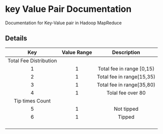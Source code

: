 # key Value Pair Documentation
Documentation for Key-Value pair in Hadoop MapReduce 

## Details
|Key  	|Value Range 	|Description|
|:-----:|:-------------:|:---------:|
|		Total Fee Distribution			|
|	1	|1				|	Total fee	in range [0,15)	|
|	2	|1				|	Total fee in range[15,35)		|
|	3	|1				|	Total fee in range[35,80)		|
|	4	|1				|	Tolal fee over 80		|
|		Tip times Count			|
|	5	|1				|	Not tipped		|
|	6	|1				|	Tipped		|
|		|				|			|
|		|				|			|
|		|				|			|
|		|				|			|
